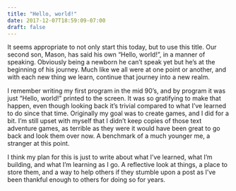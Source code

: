 ```yaml
---
title: "Hello, world!"
date: 2017-12-07T18:59:09-07:00
draft: false
---
```


It seems appropriate to not only start this today, but to use this title. Our second son, Mason, has said his own “Hello, world!”, in a manner of speaking. Obviously being a newborn he can’t speak yet but he’s at the beginning of his journey. Much like we all were at one point or another, and with each new thing we learn, continue that journey into a new realm.

I remember writing my first program in the mid 90’s, and by program it was just “Hello, world!” printed to the screen. It was so gratifying to make that happen, even though looking back it’s trivial compared to what I’ve learned to do since that time. Originally my goal was to create games, and I did for a bit. I’m still upset with myself that I didn’t keep copies of those text adventure games, as terrible as they were it would have been great to go back and look them over now. A benchmark of a much younger me, a stranger at this point.

I think my plan for this is just to write about what I’ve learned, what I’m building, and what I’m learning as I go. A reflective look at things, a place to store them, and a way to help others if they stumble upon a post as I’ve been thankful enough to others for doing so for years.
